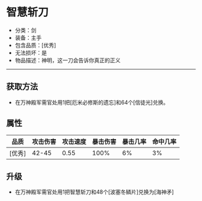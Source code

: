 # 智慧斩刀
* 分类：剑
* 装备：主手
* 包含品质：[优秀]
* 无法损坏：是
* 物品描述：神明，这一刀会告诉你真正的正义
---
## 获取方法
* 在万神殿军需官处用1把[厄米必修斯的遗忘]和64个[信徒光]兑换。
## 属性
|品质|攻击伤害|攻击速度|暴击伤害|暴击几率|命中几率|
|----|----|----|----|----|----|
|[优秀]|42-45|0.55|100%|6%|3%|
## 升级
* 在万神殿军需官处用1把智慧斩刀和48个[波塞冬鳞片]兑换为[海神矛]
